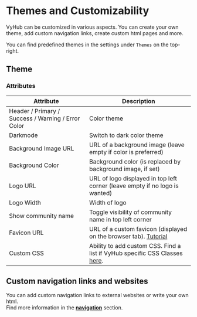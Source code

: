 # Themes and Customizability

VyHub can be customized in various aspects. You can create your own theme, add custom navigation links, create custom html pages and more.

You can find predefined themes in the settings under `Themes` on the top-right.

## Theme

### Attributes

| Attribute                                          | Description                                                                                                         |
|----------------------------------------------------|---------------------------------------------------------------------------------------------------------------------|
| Header / Primary / Success / Warning / Error Color | Color theme                                                                                                         |
| Darkmode                                           | Switch to dark color theme                                                                                          |
| Background Image URL                               | URL of a background image (leave empty if color is preferred)                                                       |
| Background Color                                   | Background color (is replaced by background image, if set)                                                          |
| Logo URL                                           | URL of logo displayed in top left corner (leave empty if no logo is wanted)                                         |
| Logo Width                                         | Width of logo                                                                                                       |
| Show community name                                | Toggle visibility of community name in top left corner                                                              |
| Favicon URL                                        | URL of a custom favicon (displayed on the browser tab). [Tutorial](https://favicon.io/tutorials/what-is-a-favicon/) |
| Custom CSS                                         | Ability to add custom CSS. Find a list if VyHub specific CSS Classes [here](../dev/css.md).                         |

## Custom navigation links and websites

You can add custom navigation links to external websites or write your own html.  
Find more information in the **[navigation](navigation.md)** section.
